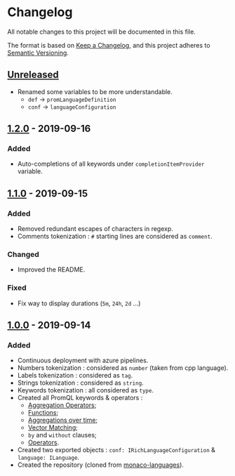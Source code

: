 # Changelog
All notable changes to this project will be documented in this file.

The format is based on [Keep a Changelog](https://keepachangelog.com/en/1.0.0/),
and this project adheres to [Semantic Versioning](https://semver.org/spec/v2.0.0.html).

## [Unreleased]
- Renamed some variables to be more understandable.
  - ``def`` -> ``promLanguageDefinition``
  - ``conf`` -> ``languageConfiguration``

## [1.2.0] - 2019-09-16
### Added
- Auto-completions of all keywords under ``completionItemProvider`` variable.

## [1.1.0] - 2019-09-15
### Added
- Removed redundant escapes of characters in regexp.
- Comments tokenization : ``#`` starting lines are considered as ``comment``.

### Changed
- Improved the README.

### Fixed
- Fix way to display durations (``5m``, ``24h``, ``2d`` ...)

## [1.0.0] - 2019-09-14
### Added
- Continuous deployment with azure pipelines.
- Numbers tokenization : considered as ``number`` (taken from cpp language).
- Labels tokenization : considered as ``tag``.
- Strings tokenization : considered as ``string``.
- Keywords tokenization : all considered as ``type``.
- Created all PromQL keywords & operators : 
    - [Aggregation Operators](https://prometheus.io/docs/prometheus/latest/querying/operators/#aggregation-operators);
    - [Functions](https://prometheus.io/docs/prometheus/latest/querying/functions/);
    - [Aggregations over time](https://prometheus.io/docs/prometheus/latest/querying/functions/#aggregation_over_time);
    - [Vector Matching](https://prometheus.io/docs/prometheus/latest/querying/operators/#vector-matching);
    - ``by`` and ``without`` clauses;
    - [Operators](https://prometheus.io/docs/prometheus/latest/querying/operators/).
- Created two exported objects : ``conf: IRichLanguageConfiguration`` & ``language: ILanguage``.
- Created the repository (cloned from [monaco-languages](https://github.com/microsoft/monaco-languages/)).

[Unreleased]: https://github.com/celian-garcia/monaco-languages-promql/compare/v1.2.0...HEAD
[1.2.0]: https://github.com/celian-garcia/monaco-languages-promql/compare/v1.1.0...v1.2.0
[1.1.0]: https://github.com/celian-garcia/monaco-languages-promql/compare/v1.0.0...v1.1.0
[1.0.0]: https://github.com/celian-garcia/monaco-languages-promql/releases/tag/v1.0.0

